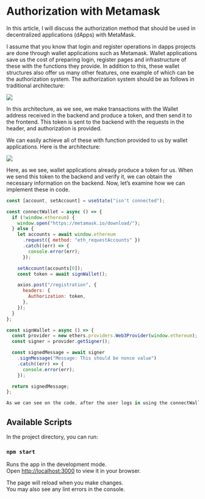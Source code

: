# Authorization with Metamask

In this article, I will discuss the authorization method that should be used in decentralized applications (dApps) with MetaMask.

I assume that you know that login and register operations in dapps projects are done through wallet applications such as Metamask. Wallet applications save us the cost of preparing login, register pages and infrastructure of these with the functions they provide. In addition to this, these wallet structures also offer us many other features, one example of which can be the authorization system. The authorization system should be as follows in traditional architecture:

<img src="https://miro.medium.com/max/1400/1*W4nzXMZkOmhXns22ieNExA.webp"/>

In this architecture, as we see, we make transactions with the Wallet address received in the backend and produce a token, and then send it to the frontend. This token is sent to the backend with the requests in the header, and authorization is provided.

We can easily achieve all of these with function provided to us by wallet applications. Here is the architecture:

<img src="https://miro.medium.com/max/1400/1*Qn3-f4xD9eLhXgarDHANjw.webp"/>

Here, as we see, wallet applications already produce a token for us. When we send this token to the backend and verify it, we can obtain the necessary information on the backend. Now, let’s examine how we can implement these in code.

```javascript
const [account, setAccount] = useState("isn't connected");

const connectWallet = async () => {
  if (!window.ethereum) {
    window.open("https://metamask.io/download/");
  } else {
    let accounts = await window.ethereum
      .request({ method: "eth_requestAccounts" })
      .catch((err) => {
        console.error(err);
      });

    setAccount(accounts[0]);
    const token = await signWallet();

    axios.post("/registration", {
      headers: {
        Authorization: token,
      },
    });
  }
};

const signWallet = async () => {
  const provider = new ethers.providers.Web3Provider(window.ethereum);
  const signer = provider.getSigner();

  const signedMessage = await signer
    .signMessage("Message: This should be nonce value")
    .catch((err) => {
      console.error(err);
    });

  return signedMessage;
};

As we can see on the code, after the user logs in using the connectWallet function, the signWallet function produces a token for us using the ethers library. With this produced token, we can now use it in api requests such as post made by the user.
```

## Available Scripts

In the project directory, you can run:

### `npm start`

Runs the app in the development mode.\
Open [http://localhost:3000](http://localhost:3000) to view it in your browser.

The page will reload when you make changes.\
You may also see any lint errors in the console.

